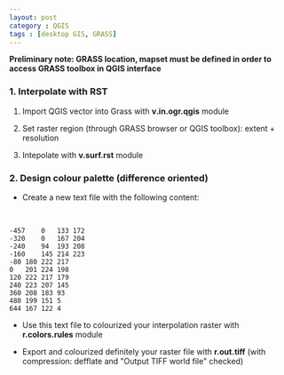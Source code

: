 ```yaml
---
layout: post
category : QGIS
tags : [desktop GIS, GRASS]
---
```


**Preliminary note: GRASS location, mapset must be defined in order to access GRASS toolbox in QGIS interface**

### 1. Interpolate with RST

1. Import QGIS vector into Grass with **v.in.ogr.qgis** module

2. Set raster region (through GRASS browser or QGIS toolbox): extent + resolution

3. Intepolate with  **v.surf.rst** module


### 2. Design colour palette (difference oriented)

* Create a new text file with the following content:

</br>

    -457	0	133	172
    -320	0	167	204
    -240	94	193	208
    -160	145	214	223
    -80	180	222	217
    0	201	224	198
    120	222	217	179
    240	223	207	145
    360	208	183	93
    480	199	151	5
    644	167	122	4
  
* Use this text file to colourized your interpolation raster with **r.colors.rules** module

* Export and colourized definitely your raster file with **r.out.tiff** (with compression: defflate and "Output TIFF world file" checked) 

